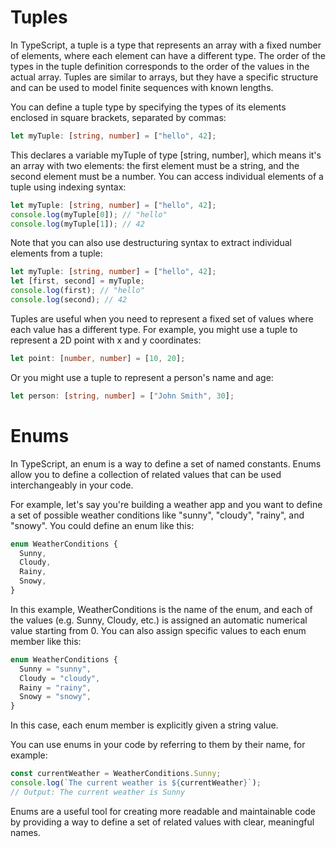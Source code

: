 # Tuples

In TypeScript, a tuple is a type that represents an array with a fixed number of elements, where each element can have a different type. The order of the types in the tuple definition corresponds to the order of the values in the actual array. Tuples are similar to arrays, but they have a specific structure and can be used to model finite sequences with known lengths.

You can define a tuple type by specifying the types of its elements enclosed in square brackets, separated by commas:

```ts
let myTuple: [string, number] = ["hello", 42];
```

This declares a variable myTuple of type [string, number], which means it's an array with two elements: the first element must be a string, and the second element must be a number. You can access individual elements of a tuple using indexing syntax:

```ts
let myTuple: [string, number] = ["hello", 42];
console.log(myTuple[0]); // "hello"
console.log(myTuple[1]); // 42
```

Note that you can also use destructuring syntax to extract individual elements from a tuple:

```ts
let myTuple: [string, number] = ["hello", 42];
let [first, second] = myTuple;
console.log(first); // "hello"
console.log(second); // 42
```

Tuples are useful when you need to represent a fixed set of values where each value has a different type. For example, you might use a tuple to represent a 2D point with x and y coordinates:

```ts
let point: [number, number] = [10, 20];
```

Or you might use a tuple to represent a person's name and age:

```ts
let person: [string, number] = ["John Smith", 30];
```

# Enums

In TypeScript, an enum is a way to define a set of named constants. Enums allow you to define a collection of related values that can be used interchangeably in your code.

For example, let's say you're building a weather app and you want to define a set of possible weather conditions like "sunny", "cloudy", "rainy", and "snowy". You could define an enum like this:

```ts
enum WeatherConditions {
  Sunny,
  Cloudy,
  Rainy,
  Snowy,
}
```

In this example, WeatherConditions is the name of the enum, and each of the values (e.g. Sunny, Cloudy, etc.) is assigned an automatic numerical value starting from 0. You can also assign specific values to each enum member like this:

```ts
enum WeatherConditions {
  Sunny = "sunny",
  Cloudy = "cloudy",
  Rainy = "rainy",
  Snowy = "snowy",
}
```

In this case, each enum member is explicitly given a string value.

You can use enums in your code by referring to them by their name, for example:

```ts
const currentWeather = WeatherConditions.Sunny;
console.log(`The current weather is ${currentWeather}`);
// Output: The current weather is Sunny
```

Enums are a useful tool for creating more readable and maintainable code by providing a way to define a set of related values with clear, meaningful names.
